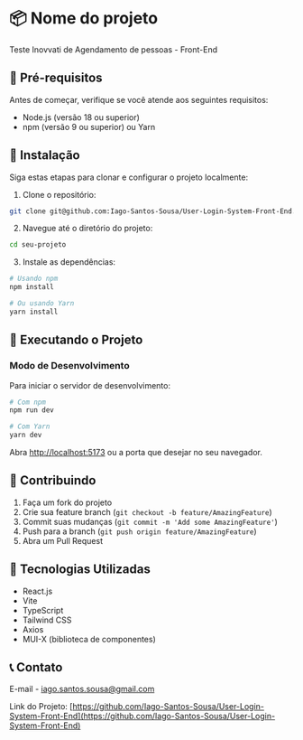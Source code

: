 # 📦 Nome do projeto

Teste Inovvati de Agendamento de pessoas - Front-End

## 🚀 Pré-requisitos

Antes de começar, verifique se você atende aos seguintes requisitos:

- Node.js (versão 18 ou superior)
- npm (versão 9 ou superior) ou Yarn

## 🔧 Instalação

Siga estas etapas para clonar e configurar o projeto localmente:

1. Clone o repositório:

```bash
git clone git@github.com:Iago-Santos-Sousa/User-Login-System-Front-End.git
```

2. Navegue até o diretório do projeto:

```bash
cd seu-projeto
```

3. Instale as dependências:

```bash
# Usando npm
npm install

# Ou usando Yarn
yarn install
```

## 🌟 Executando o Projeto

### Modo de Desenvolvimento

Para iniciar o servidor de desenvolvimento:

```bash
# Com npm
npm run dev

# Com Yarn
yarn dev
```

Abra [http://localhost:5173](http://localhost:5173) ou a porta que desejar no seu navegador.

## 🤝 Contribuindo

1. Faça um fork do projeto
2. Crie sua feature branch (`git checkout -b feature/AmazingFeature`)
3. Commit suas mudanças (`git commit -m 'Add some AmazingFeature'`)
4. Push para a branch (`git push origin feature/AmazingFeature`)
5. Abra um Pull Request

## 📌 Tecnologias Utilizadas

- React.js
- Vite
- TypeScript
- Tailwind CSS
- Axios
- MUI-X (biblioteca de componentes)

## 📞 Contato

E-mail - [iago.santos.sousa@gmail.com](iago.santos.sousa@gmail.com)

Link do Projeto: [https://github.com/Iago-Santos-Sousa/User-Login-System-Front-End](https://github.com/Iago-Santos-Sousa/User-Login-System-Front-End)

